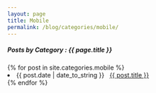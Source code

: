 ```yaml
---
layout: page
title: Mobile
permalink: /blog/categories/mobile/
---
```


<h5> Posts by Category : {{ page.title }} </h5>

<div class="card">
{% for post in site.categories.mobile %}
 <li class="category-posts"><span>{{ post.date | date_to_string }}</span> &nbsp; <a href="{{ post.url }}">{{ post.title }}</a></li>
{% endfor %}
</div>

